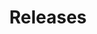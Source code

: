 ---
# Remove the permalink when we launch this page
permalink: false
title: 'Releases'
description: ''
layout: 'layouts/releases-landing.njk'
type: landing
i18n:
  channels:
    stable: Stable
    beta: Beta
  channel_title: Channel
  release_title: Release
  stabledate_title: Stable Date
---